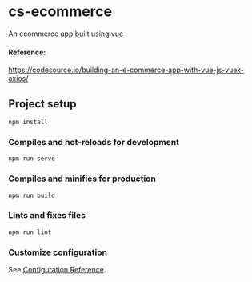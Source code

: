 # cs-ecommerce

An ecommerce app built using vue

#### Reference:

https://codesource.io/building-an-e-commerce-app-with-vue-js-vuex-axios/

## Project setup
```
npm install
```

### Compiles and hot-reloads for development
```
npm run serve
```

### Compiles and minifies for production
```
npm run build
```

### Lints and fixes files
```
npm run lint
```

### Customize configuration
See [Configuration Reference](https://cli.vuejs.org/config/).
